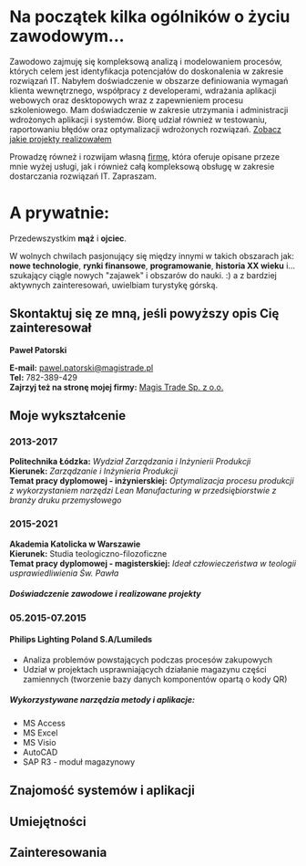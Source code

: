 # Na początek kilka ogólników o życiu zawodowym... 

Zawodowo zajmuję się kompleksową analizą i modelowaniem procesów, których celem jest identyfikacja potencjałów do doskonalenia w zakresie rozwiązań IT. Nabyłem doświadczenie w obszarze definiowania wymagań klienta wewnętrznego, współpracy z developerami, wdrażania aplikacji webowych oraz desktopowych wraz z zapewnieniem procesu szkoleniowego. Mam doświadczenie w zakresie utrzymania i administracji wdrożonych aplikacji i systemów. Biorę udział również w testowaniu, raportowaniu błędów oraz optymalizacji wdrożonych rozwiązań. [Zobacz jakie projekty realizowałem](#Doświadczenie-zawodowe-i-realizowane-projekty)

Prowadzę równeż i rozwijam własną [firmę](https://magistrade.pl), która oferuje opisane przeze mnie wyżej usługi, jak i również całą kompleksową obsługę w zakresie dostarczania rozwiązań IT. Zapraszam. 

# A prywatnie:

Przedewszystkim **mąż** i **ojciec**.  

W wolnych chwilach pasjonujący się między innymi w takich obszarach jak: **nowe technologie**, **rynki finansowe**, **programowanie**, **historia XX wieku** i... szukający ciągle nowych "zajawek" i obszarów do nauki. :) a z  bardziej aktywnych zainteresowań, uwielbiam turystykę górską.  


## Skontaktuj się ze mną, jeśli powyższy opis Cię zainteresował

**Paweł Patorski**

**E-mail:** pawel.patorski@magistrade.pl  
**Tel:** 782-389-429  
**Zajrzyj też na stronę mojej firmy:** [Magis Trade Sp. z o.o.](https://magistrade.pl)



## Moje wykształcenie

### 2013-2017
**Politechnika Łódzka:** *Wydział  Zarządzania i Inżynierii Produkcji*  
**Kierunek:** *Zarządzanie i Inżynieria Produkcji*  
**Temat pracy dyplomowej - inżynierskiej:** *Optymalizacja procesu produkcji z wykorzystaniem narzędzi Lean Manufacturing w przedsiębiorstwie z branży druku przemysłowego*  

### 2015-2021

**Akademia Katolicka w Warszawie**   
**Kierunek:** Studia teologiczno-filozoficzne  
**Temat pracy dyplomowej - magisterskiej:** *Ideał człowieczeństwa w teologii usprawiedliwienia Św. Pawła*  


<h5 id="Doświadczenie-zawodowe-i-realizowane-projekty">
Doświadczenie zawodowe i realizowane projekty
</h5>


### 05.2015-07.2015
#### Philips Lighting Poland S.A/Lumileds  

* Analiza problemów powstających podczas procesów zakupowych
* Udział w projektach usprawniających działanie magazynu części zamiennych (tworzenie bazy danych komponentów opartą o kody QR)  

##### Wykorzystywane narzędzia metody i aplikacje:  

* MS Access
* MS Excel
* MS Visio
* AutoCAD
* SAP R3 - moduł magazynowy





### 





## Znajomość systemów i aplikacji



## Umiejętności 



## Zainteresowania


